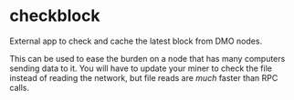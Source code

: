 # checkblock

External app to check and cache the latest block from DMO nodes.

This can be used to ease the burden on a node that has many computers sending
data to it. You will have to update your miner to check the file instead of
reading the network, but file reads are *much* faster than RPC calls.

